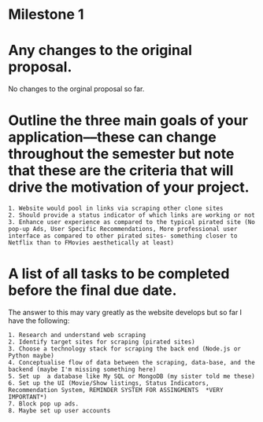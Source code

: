 # Milestone 1

# Any changes to the original proposal. 

No changes to the orginal proposal so far.

# Outline the three main goals of your application––these can change throughout the semester but note that these are the criteria that will drive the motivation of your project.

    1. Website would pool in links via scraping other clone sites 
    2. Should provide a status indicator of which links are working or not
    3. Enhance user experience as compared to the typical pirated site (No pop-up Ads, User Specific Recommendations, More professional user interface as compared to other pirated sites- something closer to Netflix than to FMovies aesthetically at least)

# A list of all tasks to be completed before the final due date.

The answer to this may vary greatly as the website develops but so far I have the following:

    1. Research and understand web scraping
    2. Identify target sites for scraping (pirated sites)
    3. Choose a technology stack for scraping the back end (Node.js or Python maybe)
    4. Conceptualise flow of data between the scraping, data-base, and the backend (maybe I'm missing something here)
    5. Set up  a database like My SQL or MongoDB (my sister told me these)
    6. Set up the UI (Movie/Show listings, Status Indicators, Recommendation System, REMINDER SYSTEM FOR ASSINGMENTS  *VERY IMPORTANT*)
    7. Block pop up ads.
    8. Maybe set up user accounts